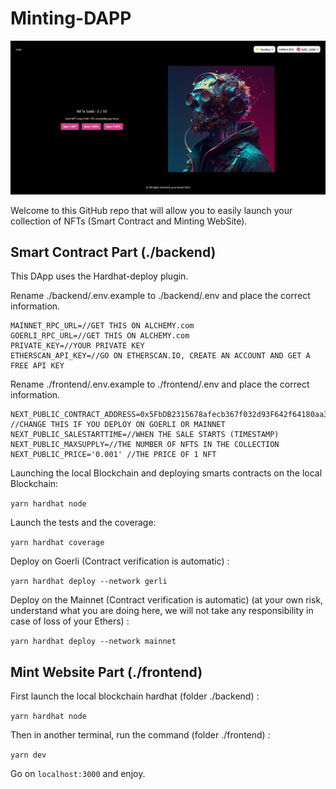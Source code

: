 # Minting-DAPP

![screenshot of the minting DApp](https://raw.githubusercontent.com/BenBktech/Ben-BK-minting-DAPP/main/frontend/public/screenshot.png)

Welcome to this GitHub repo that will allow you to easily launch your collection of NFTs (Smart Contract and Minting WebSite).

## Smart Contract Part (./backend)

This DApp uses the Hardhat-deploy plugin.

Rename ./backend/.env.example to ./backend/.env and place the correct information.

```
MAINNET_RPC_URL=//GET THIS ON ALCHEMY.com
GOERLI_RPC_URL=//GET THIS ON ALCHEMY.com
PRIVATE_KEY=//YOUR PRIVATE KEY
ETHERSCAN_API_KEY=//GO ON ETHERSCAN.IO, CREATE AN ACCOUNT AND GET A FREE API KEY
```

Rename ./frontend/.env.example to ./frontend/.env and place the correct information.

```
NEXT_PUBLIC_CONTRACT_ADDRESS=0x5FbDB2315678afecb367f032d93F642f64180aa3 //CHANGE THIS IF YOU DEPLOY ON GOERLI OR MAINNET
NEXT_PUBLIC_SALESTARTTIME=//WHEN THE SALE STARTS (TIMESTAMP)
NEXT_PUBLIC_MAXSUPPLY=//THE NUMBER OF NFTS IN THE COLLECTION
NEXT_PUBLIC_PRICE='0.001' //THE PRICE OF 1 NFT
```

Launching the local Blockchain and deploying smarts contracts on the local Blockchain:

```yarn hardhat node```

Launch the tests and the coverage:

```yarn hardhat coverage```

Deploy on Goerli (Contract verification is automatic) :

```yarn hardhat deploy --network gerli```

Deploy on the Mainnet (Contract verification is automatic) (at your own risk, understand what you are doing here, we will not take any responsibility in case of loss of your Ethers) :

```yarn hardhat deploy --network mainnet```

## Mint Website Part (./frontend)

First launch the local blockchain hardhat (folder ./backend) :

```yarn hardhat node```

Then in another terminal, run the command (folder ./frontend) :

```yarn dev```

Go on ```localhost:3000``` and enjoy.

